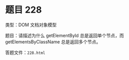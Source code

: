 <script setup>
import { loginRead } from '@/utils/login-read'

loginRead('n10007')
</script>

# 题目 228

类型：DOM 文档对象模型

题目：请描述为什么 getElementById 总是返回单个节点，而 getElementsByClassName 总是返回多个节点。

答题文件：`228.html`

